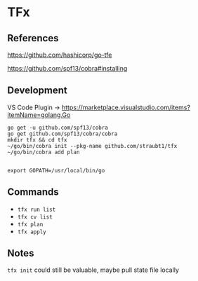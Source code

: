 # TFx

## References

https://github.com/hashicorp/go-tfe

https://github.com/spf13/cobra#installing

## Development

VS Code Plugin -> https://marketplace.visualstudio.com/items?itemName=golang.Go

```
go get -u github.com/spf13/cobra
go get github.com/spf13/cobra/cobra
mkdir tfx && cd tfx
~/go/bin/cobra init --pkg-name github.com/straubt1/tfx
~/go/bin/cobra add plan


export GOPATH=/usr/local/bin/go
```

## Commands

- `tfx run list`
- `tfx cv list`
- `tfx plan`
- `tfx apply`



## Notes

`tfx init` could still be valuable, maybe pull state file locally
